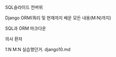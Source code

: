 SQL슬라이드 전버위

Django ORM(쿼리 및 현재까지 배운 모든 내용(M:N)까지)

SQL과 ORM 마크다운

의사 환자

1:N M:N 실습했던거. django10.md


